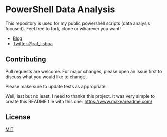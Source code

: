 # PowerShell Data Analysis

This repository is used for my public powershell scripts (data analysis focused).
Feel free to fork, clone or wharever you want!

* [Blog](https://raflisboa.github.io/site/)
* [Twitter @raf_lisboa](https://twitter.com/raf_lisboa)

## Contributing
Pull requests are welcome. For major changes, please open an issue first to discuss what you would like to change.

Please make sure to update tests as appropriate.

Well, last but no least, I need to thanks this project. It was very simple to create this README file with this one: https://www.makeareadme.com/

## License
[MIT](https://choosealicense.com/licenses/mit/)
